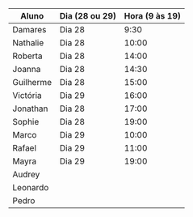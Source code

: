 | Aluno     | Dia (28 ou 29) | Hora (9 às 19) |
| --------- | -------------- | -------------- |
| Damares   |     Dia 28     |      9:30      |
| Nathalie  |     Dia 28     |     10:00      |
| Roberta   |     Dia 28     |     14:00      |
| Joanna    |     Dia 28     |     14:30      |
| Guilherme |     Dia 28     |     15:00      |
| Victória  |     Dia 29     |     16:00      |
| Jonathan  |     Dia 28     |     17:00      |
| Sophie    |     Dia 28     |     19:00      |
| Marco     |     Dia 29     |     10:00      |
| Rafael    |     Dia 29     |     11:00      |
| Mayra     |     Dia 29     |     19:00      |
| Audrey    |                |                |
| Leonardo  |                |                |
| Pedro     |                |                |
